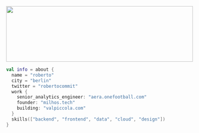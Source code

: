 <img src="https://github.com/robimalco/robimalco/blob/master/32765410_10215885653635191_5883101474547826688_o.jpg" width="100%" height="150">

```kotlin
val info = about {
  name = "roberto"
  city = "berlin"
  twitter = "robertocommit"
  work {
    senior_analytics_engineer: "aera.onefootball.com"
    founder: "milhos.tech"
    building: "valpiccola.com"
  }
  skills(["backend", "frontend", "data", "cloud", "design"])
}
```
